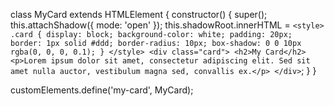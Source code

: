 class MyCard extends HTMLElement {
    constructor() {
      super();
      this.attachShadow({ mode: 'open' });
      this.shadowRoot.innerHTML = `
        <style>
          .card {
            display: block;
            background-color: white;
            padding: 20px;
            border: 1px solid #ddd;
            border-radius: 10px;
            box-shadow: 0 0 10px rgba(0, 0, 0, 0.1);
          }
        </style>
        <div class="card">
          <h2>My Card</h2>
          <p>Lorem ipsum dolor sit amet, consectetur adipiscing elit. Sed sit amet nulla auctor, vestibulum magna sed, convallis ex.</p>
        </div>
      `;
    }
  }
  
  customElements.define('my-card', MyCard);